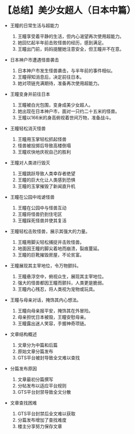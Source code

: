 # 【总结】美少女超人（日本中篇）

-   王瞳的日常生活与超能力
    1.  王瞳享受着平静的生活，但内心渴望再次使用超能力。
    2.  她回忆起半年前击败怪兽的经历，感到满足。
    3.  王瞳出门前，妈妈提醒她注意安全，但王瞳并不在意。
-   日本神户市遭遇怪兽袭击
    1.  日本神户市发生怪兽袭击，与半年前的事件相似。
    2.  王瞳得知消息后，决定前往日本。
    3.  她对项链充满期待，准备再次使用超能力。
-   王瞳变身并前往日本
    1.  王瞳被白光包围，变身成美少女超人。
    2.  她出现在日本神户市，面对一只约二十五米的怪兽。
    3.  王瞳以166米的身高俯视着世间万物，准备战斗。
-   王瞳轻松消灭怪兽
    1.  王瞳用玉掌轻松抓起怪兽
    2.  怪兽被投掷后导致高楼倒塌
    3.  王瞳欢快地庆祝自己的胜利
-   王瞳对人类进行毁灭
    1.  王瞳跳跃导致人类幸存者绝望
    2.  王瞳的巨大化让人类感到恐惧
    3.  王瞳的玉掌摧毁了新闻直升机
-   王瞳在公园中戏谑怪兽
    1.  王瞳在公园中与怪兽互动
    2.  王瞳将怪兽扔到住宅区
    3.  王瞳踩死怪兽并使其复活
-   王瞳轻松击败怪兽，展示其强大的力量。
    1.  王瞳用脚尖轻松捕捉并击败怪兽。
    2.  地面因王瞳的脚尖着地而崩溃，裂痕蔓延。
    3.  王瞳的巨靴摧毁房屋，不论贫富。
-   王瞳展现其主宰地位，令万物颤抖。
    1.  王瞳悬浮空中，俯视众生，展现其主宰地位。
    2.  强大的怪兽都因王瞳而颤抖，人类更是脆弱。
    3.  王瞳内心残忍，将人类视为宠物或玩具。
-   王瞳与母亲对话，掩饰其内心想法。
    1.  王瞳向母亲报平安，掩饰其在外冒险。
    2.  母亲担忧日本被毁，王瞳安慰母亲。
    3.  王瞳露出迷人笑容，手握神奇项链。

-   文章结构概述
    1.  文章分为中篇和后篇
    2.  原始文章分篇发布
    3.  GTS平台被封导致全文难以查找
-   分篇发布原因
    1.  文章最初分篇撰写
    2.  分帖发布以适应平台规则
    3.  GTS平台封禁导致全文分散
-   文章查找困难
    1.  GTS平台封禁后全文难以获取
    2.  分篇发布增加了查找难度
    3.  楼主分享努力保存文章
